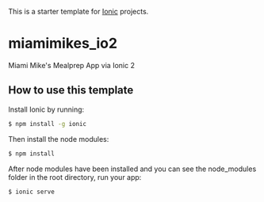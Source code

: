 This is a starter template for [Ionic](http://ionicframework.com/docs/) projects.

# miamimikes_io2
Miami Mike's Mealprep App via Ionic 2

## How to use this template

Install Ionic by running:

```bash
$ npm install -g ionic
```

Then install the node modules:
```bash
$ npm install
```

After node modules have been installed and you can see the node_modules folder in the root directory, run your app:
```bash
$ ionic serve
```
